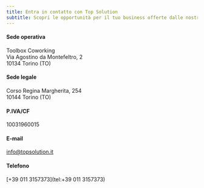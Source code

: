 ```yaml
---
title: Entra in contatto con Top Solution
subtitle: Scopri le opportunità per il tuo business offerte dalle nostre soluzioni
---
```


#### Sede operativa

Toolbox Coworking\
Via Agostino da Montefeltro, 2\
10134 Torino (TO)

#### Sede legale

Corso Regina Margherita, 254\
10144 Torino (TO)

#### P.IVA/CF

10031960015

#### E-mail

[info@topsolution.it](mailto:info@topsolution.it)

#### Telefono

[+39 011 3157373‬](tel:+39 011 3157373‬)
